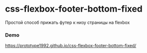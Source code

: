 # css-flexbox-footer-bottom-fixed
Простой способ прижать футер к низу страницы на flexbox
### Demo
https://prototype1992.github.io/css-flexbox-footer-bottom-fixed/
